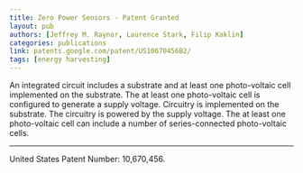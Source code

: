 ```yaml
---
title: Zero Power Sensors - Patent Granted
layout: pub
authors: [Jeffrey M. Raynor, Laurence Stark, Filip Kaklin]
categories: publications
link: patents.google.com/patent/US10670456B2/
tags: [energy harvesting]
---
```


An integrated circuit includes a substrate and at least one photo-voltaic cell implemented on the substrate. The at least one photo-voltaic cell is configured to generate a supply voltage. Circuitry is implemented on the substrate. The circuitry is powered by the supply voltage. The at least one photo-voltaic cell can include a number of series-connected photo-voltaic cells. 
<!--more-->

--------

United States Patent Number: 10,670,456.
